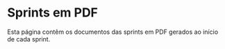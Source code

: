 # Sprints em PDF

Esta página contêm os documentos das sprints em PDF gerados ao início de cada sprint.
